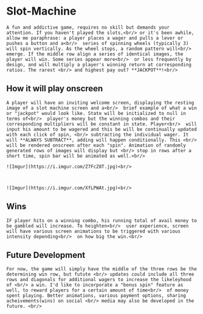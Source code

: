 # Slot-Machine
    A fun and addictive game, requires no skill but demands your attention. If you haven't played the slots,<br/> or it's been awhile, allow me paraphrase: a player places a wager and pulls a lever or pushes a button and a<br/>  series of spinning wheels (typically 3) will spin vertically. As the wheel stops, a random pattern will<br/>  emerge. If the middle row align a series of identical images, the player will win. Some series appear more<br/>  or less frequently by design, and will multiply a player's winning return at corresponding ratios. The rarest <br/> and highest pay out? **JACKPOT**!<br/> 

## How it will play onscreen
    A player will have an inviting welcome screen, displaying the resting image of a slot machine screen and a<br/>  brief example of what a win or "jackpot" would look like. State will be initialized to null in terms of<br/>  player's money but the winning combos and their corresponding multipliers will be constant in state. Player<br/>  will input his amount to be wagered and this be will be continually updated with each click of spin, <br/> subtracting the individual wager. It will **ALWAYS SUBTRACT**, adding will happen conditionally. This <br/> will be rendered onscreen after each "spin". Animation of randomly generated rows of images will display but <br/> stop in rows after a short time, spin bar will be animated as well.<br/> 

    ![Imgur](https://i.imgur.com/Z7FcZ8T.jpg)<br/> 


   
    ![Imgur](https://i.imgur.com/XfLPWAt.jpg)<br/> 
    
## Wins
    IF player hits on a winning combo, his running total of avail money to be gambled will increase. To heighten<br/>  user experience, screen will have various screen animations to be triggered with various intensity depending<br/>  on how big the win.<br/> 

## Future Development
    For now, the game will simply have the middle of the three rows be the determining win row, but futute <br/> updates could include all three rows and diagonals for additional wagers to increase the likeleyhood of <br/> a win. I'd like to incorporate a "bonus spin" feature as well, to reward players for a certain amount of time<br/>  of money spent playing. Better animations, various payment options, sharing acheivements(wins) on social <br/> media may also be developed in the future. <br/> 




